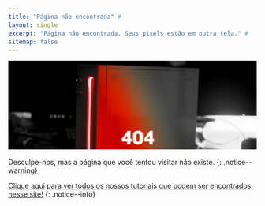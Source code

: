 ```yaml
---
title: "Página não encontrada" #
layout: single
excerpt: "Página não encontrada. Seus pixels estão em outra tela." #
sitemap: false
---
```


![404](/images/404.jpg)

Desculpe-nos, mas a página que você tentou visitar não existe.
{: .notice--warning}

[Clique aqui para ver todos os nossos tutoriais que podem ser encontrados nesse site!](site-navigation)
{: .notice--info}
